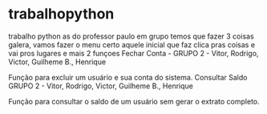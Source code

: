 # trabalhopython
trabalho python as do professor paulo em grupo 
temos que fazer 3 coisas galera, vamos fazer o menu certo aquele inicial que faz clica pras coisas e vai pros lugares 
e mais 2 funçoes 
Fechar Conta - GRUPO 2 - Vitor, Rodrigo, Victor, Guilheme B., Henrique

Função para excluir um usuário e sua conta do sistema.
Consultar Saldo GRUPO 2 - Vitor, Rodrigo, Victor, Guilheme B., Henrique

Função para consultar o saldo de um usuário sem gerar o extrato completo.
